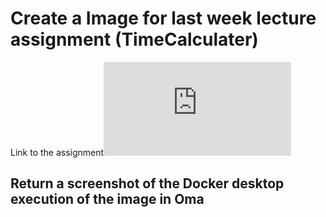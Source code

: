 # Create a Image for last week lecture assignment (TimeCalculater)

Link to the assignment![Assignment](https://github.com/ADirin/OTP1_LectureMaterial/blob/main/Week%205/lecture_Assignment/lectureAssignment_F2024.md)


## Return a screenshot of the Docker desktop execution of the image in Oma
